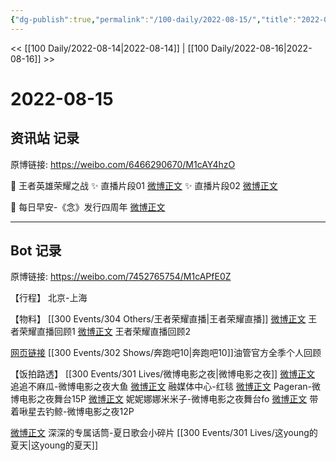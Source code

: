 ```yaml
---
{"dg-publish":true,"permalink":"/100-daily/2022-08-15/","title":"2022-08-15"}
---
```



<< [[100 Daily/2022-08-14\|2022-08-14]] | [[100 Daily/2022-08-16\|2022-08-16]] >>

# 2022-08-15

## 资讯站 记录

原博链接: https://weibo.com/6466290670/M1cAY4hzO

🌟 王者英雄荣耀之战
✨ 直播片段01 [微博正文](https://weibo.com/detail/4802678704836267)
✨ 直播片段02 [微博正文](https://weibo.com/detail/4802764981671149)

🌟 每日早安-《念》发行四周年 [微博正文](https://weibo.com/detail/4802668302174151)

---
## Bot 记录

原博链接: https://weibo.com/7452765754/M1cAPfE0Z

【行程】
北京-上海

【物料】
[[300 Events/304 Others/王者荣耀直播\|王者荣耀直播]]
[微博正文](https://m.weibo.cn/7570141185/4802665564080562) 王者荣耀直播回顾1
[微博正文](https://m.weibo.cn/7570141185/4802763823256021) 王者荣耀直播回顾2

[网页链接](https://weibo.cn/sinaurl?u=https%3A%2F%2Fm.youtube.com%2Fwatch%3Fv%3DVWb4iocUVCA) [[300 Events/302 Shows/奔跑吧10\|奔跑吧10]]油管官方全季个人回顾

【饭拍路透】
[[300 Events/301 Lives/微博电影之夜\|微博电影之夜]]
[微博正文](https://m.weibo.cn/5657474252/4802766696089992) 追追不麻瓜-微博电影之夜大鱼
[微博正文](https://m.weibo.cn/6495544869/4802741975124021) 融媒体中心-红毯
[微博正文](https://m.weibo.cn/7633014126/4802672967026650) Pageran-微博电影之夜舞台15P
[微博正文](https://m.weibo.cn/1848110183/4802665055784831) 妮妮娜娜米米子-微博电影之夜舞台fo
[微博正文](https://m.weibo.cn/3246571812/4802660446772468) 带着啾星去钓鲸-微博电影之夜12P

[微博正文](https://m.weibo.cn/6312734567/4802624425296071) 深深的专属话筒-夏日歌会小碎片 [[300 Events/301 Lives/这young的夏天\|这young的夏天]]
